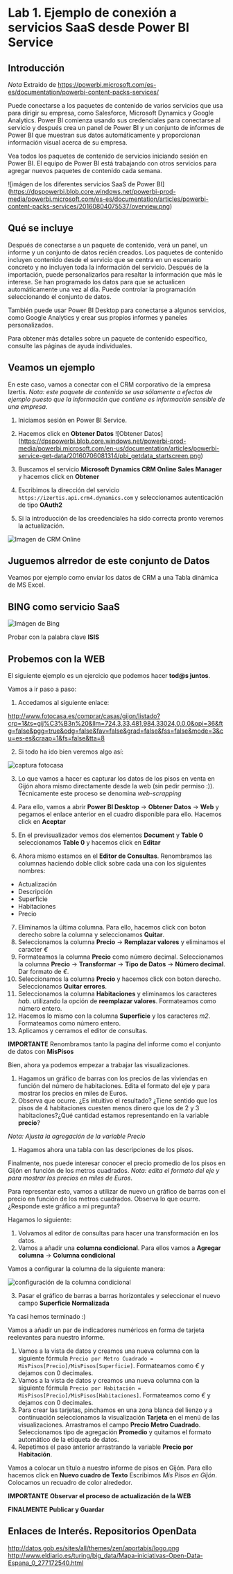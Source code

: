 Lab 1. Ejemplo de conexión a servicios SaaS desde Power BI Service
================

Introducción
------------

*Nota* Extraido de https://powerbi.microsoft.com/es-es/documentation/powerbi-content-packs-services/

Puede conectarse a los paquetes de contenido de varios servicios que usa para dirigir su empresa, como Salesforce, Microsoft Dynamics y Google Analytics. Power BI comienza usando sus credenciales para conectarse al servicio y después crea un panel de Power BI y un conjunto de informes de Power BI que muestran sus datos automáticamente y proporcionan información visual acerca de su empresa.

Vea todos los paquetes de contenido de servicios iniciando sesión en Power BI. El equipo de Power BI está trabajando con otros servicios para agregar nuevos paquetes de contenido cada semana.

![imágen de los diferentes servicios SaaS de Power BI] (https://dpspowerbi.blob.core.windows.net/powerbi-prod-media/powerbi.microsoft.com/es-es/documentation/articles/powerbi-content-packs-services/20160804075537/overview.png)

Qué se incluye
------------
Después de conectarse a un paquete de contenido, verá un panel, un informe y un conjunto de datos recién creados. Los paquetes de contenido incluyen contenido desde el servicio que se centra en un escenario concreto y no incluyen toda la información del servicio. Después de la importación, puede personalizarlos para resaltar la información que más le interese. Se han programado los datos para que se actualicen automáticamente una vez al día. Puede controlar la programación seleccionando el conjunto de datos.

También puede usar Power BI Desktop para conectarse a algunos servicios, como Google Analytics y crear sus propios informes y paneles personalizados.

Para obtener más detalles sobre un paquete de contenido específico, consulte las páginas de ayuda individuales.

Veamos un ejemplo
------------
En este caso, vamos a conectar con el CRM corporativo de la empresa Izertis.
*Nota: este paquete de contenido se usa sólamente a efectos de ejemplo puesto que la información que contiene es información sensible de una empresa*.

1. Iniciamos sesión en Power BI Service.
2. Hacemos click en **Obtener Datos** ![Obtener Datos] (https://dpspowerbi.blob.core.windows.net/powerbi-prod-media/powerbi.microsoft.com/en-us/documentation/articles/powerbi-service-get-data/20160706081314/pbi_getdata_startscreen.png)

3. Buscamos el servicio **Microsoft Dynamics CRM Online Sales Manager** y hacemos click en **Obtener**
4. Escribimos la dirección del servicio `https://izertis.api.crm4.dynamics.com` y seleccionamos autenticación de tipo **OAuth2**
5. Si la introducción de las creedenciales ha sido correcta pronto veremos la actualización. 

![Imagen de CRM Online][CRM]

[CRM]: CRM_SaaS.PNG

Juguemos alrredor de este conjunto de Datos
------------
Veamos por ejemplo como enviar los datos de CRM a una Tabla dinámica de MS Excel.

BING como servicio SaaS
------------
![Imágen de Bing][BING]

[BING]: BING_SaaS.PNG

Probar con la palabra clave **ISIS**

Probemos con la WEB
------------
El siguiente ejemplo es un ejercicio que podemos hacer **tod@s juntos**.

Vamos a ir paso a paso:

1. Accedamos al siguiente enlace: 

http://www.fotocasa.es/comprar/casas/gijon/listado?crp=1&ts=gij%C3%B3n%20&llm=724,3,33,481,984,33024,0,0,0&opi=36&ftg=false&pgg=true&odg=false&fav=false&grad=false&fss=false&mode=3&cu=es-es&craap=1&fs=false&tta=8 

2. Si todo ha ido bien veremos algo así:



![captura fotocasa](fotocasa.PNG)




3. Lo que vamos a hacer es capturar los datos de los pisos en venta en Gijón ahora mismo directamente desde la web (sin pedir permiso :)). Técnicamente este proceso se denomina *web-scrapping*

4. Para ello, vamos a abrir **Power BI Desktop** -> **Obtener Datos** -> **Web** y pegamos el enlace anterior en el cuadro disponible para ello. Hacemos click en **Aceptar**

5. En el previsualizador vemos dos elementos **Document** y **Table 0** seleccionamos **Table 0** y hacemos click en **Editar**

6. Ahora mismo estamos en el **Editor de Consultas**. Renombramos las columnas haciendo doble click sobre cada una con los siguientes nombres: 

* Actualización
* Descripción
* Superficie
* Habitaciones
* Precio

7. Eliminamos la última columna. Para ello, hacemos click con boton derecho sobre la columna y seleccionamos **Quitar**.
8. Seleccionamos la columna **Precio** -> **Remplazar valores** y eliminamos el caracter *€*
9. Formateamos la columna **Precio** como número decimal. Seleccionamos la columna **Precio** -> **Transformar** -> **Tipo de Datos** -> **Número decimal**. Dar formato de *€*.
10. Seleccionamos la columna **Precio** y hacemos click con boton derecho. Seleccionamos **Quitar errores**.
11. Seleccionamos la columna **Habitaciones** y eliminamos los caracteres *hab.* utilizando la opción de **reemplazar valores**. Formateamos como número entero. 
12. Hacemos lo mismo con la columna **Superficie** y los caracteres *m2*. Formateamos como número entero.
13. Aplicamos y cerramos el editor de consultas.

**IMPORTANTE** Renombramos tanto la pagina del informe como el conjunto de datos con **MisPisos**

Bien, ahora ya podemos empezar a trabajar las visualizaciones.

1. Hagamos un gráfico de barras con los precios de las viviendas en función del número de habitaciones. Edita el formato del eje y para mostrar los precios en miles de Euros.
2. Observa que ocurre. ¿Es intuitivo el resultado? ¿Tiene sentido que los pisos de 4 habitaciones cuesten menos dinero que los de 2 y 3 habitaciones?¿Qué cantidad estamos representando en la variable **precio**?
 
*Nota: Ajusta la agregación de la variable Precio*


1. Hagamos ahora una tabla con las descripciones de los pisos.

Finalmente, nos puede interesar conocer el precio promedio de los pisos en Gijón en función de los metros cuadrados. 
*Nota: edita el formato del eje y para mostrar los precios en miles de Euros*.

Para representar esto, vamos a utilizar de nuevo un gráfico de barras con el precio en función de los metros cuadrados.
Observa lo que ocurre. ¿Responde este gráfico a mi pregunta?


Hagamos lo siguiente:
1. Volvamos al editor de consultas para hacer una transformación en los datos. 
2. Vamos a añadir una **columna condicional**. Para ellos vamos a **Agregar columna** -> **Columna condicional**

Vamos a configurar la columna de la siguiente manera:

![configuración de la columna condicional](config_columna_condicional.PNG)

3. Pasar el gráfico de barras a barras horizontales y seleccionar el nuevo campo **Superficie Normalizada**


Ya casi hemos terminado :)

Vamos a añadir un par de indicadores numéricos en forma de tarjeta reelevantes para nuestro informe.

1. Vamos a la vista de datos y creamos una nueva columna con la siguiente fórmula `Precio por Metro Cuadrado = MisPisos[Precio]/MisPisos[Superficie]`. Formateamos como *€* y dejamos con 0 decimales.
2. Vamos a la vista de datos y creamos una nueva columna con la siguiente fórmula `Precio por Habitación = MisPisos[Precio]/MisPisos[Habitaciones]`. Formateamos como *€* y dejamos con 0 decimales.
3. Para crear las tarjetas, pinchamos en una zona blanca del lienzo y a continuación seleccionamos la visualización **Tarjeta** en el menú de las visualizaciones. Arrastramos el campo **Precio Metro Cuadrado**. Seleccionamos tipo de agregación **Promedio** y quitamos el formato automático de la etiqueta de datos.
4. Repetimos el paso anterior arrastrando la variable **Precio por Habitación**.

Vamos a colocar un título a nuestro informe de pisos en Gijón. Para ello hacemos click en **Nuevo cuadro de Texto**
Escribimos *Mis Pisos en Gijón*. Colocamos un recuadro de color alrededor.

**IMPORTANTE** **Observar el proceso de actualización de la WEB**


**FINALMENTE** **Publicar y Guardar**


Enlaces de Interés. Repositorios OpenData
------------
http://datos.gob.es/sites/all/themes/zen/aportabis/logo.png
http://www.eldiario.es/turing/big_data/Mapa-iniciativas-Open-Data-Espana_0_277172540.html


